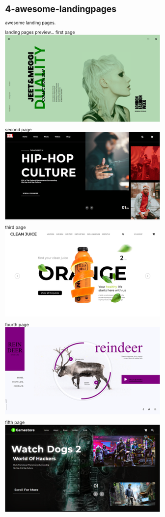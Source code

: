 # 4-awesome-landingpages
awesome landing pages.

landing pages preview...
first page
![](shot1.png)<br>

second page
![](shot2.png)<br>

third page
![](shot3.png)<br>

fourth page
![](shot4.png)<br>

fifth page
![](shot5.png)<br>
